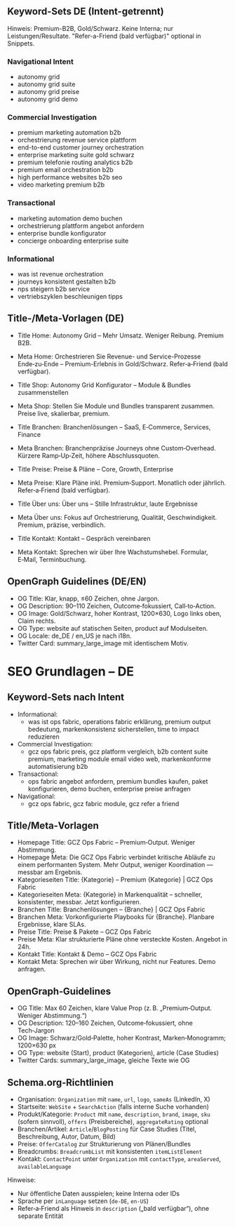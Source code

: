 ## Keyword-Sets DE (Intent-getrennt)

Hinweis: Premium-B2B, Gold/Schwarz. Keine Interna; nur Leistungen/Resultate. "Refer-a-Friend (bald verfügbar)" optional in Snippets.

### Navigational Intent
- autonomy grid
- autonomy grid suite
- autonomy grid preise
- autonomy grid demo

### Commercial Investigation
- premium marketing automation b2b
- orchestrierung revenue service plattform
- end-to-end customer journey orchestration
- enterprise marketing suite gold schwarz
- premium telefonie routing analytics b2b
- premium email orchestration b2b
- high performance websites b2b seo
- video marketing premium b2b

### Transactional
- marketing automation demo buchen
- orchestrierung plattform angebot anfordern
- enterprise bundle konfigurator
- concierge onboarding enterprise suite

### Informational
- was ist revenue orchestration
- journeys konsistent gestalten b2b
- nps steigern b2b service
- vertriebszyklen beschleunigen tipps

## Title-/Meta-Vorlagen (DE)

- Title Home: Autonomy Grid – Mehr Umsatz. Weniger Reibung. Premium B2B.
- Meta Home: Orchestrieren Sie Revenue- und Service-Prozesse Ende‑zu‑Ende – Premium-Erlebnis in Gold/Schwarz. Refer‑a‑Friend (bald verfügbar).

- Title Shop: Autonomy Grid Konfigurator – Module & Bundles zusammenstellen
- Meta Shop: Stellen Sie Module und Bundles transparent zusammen. Preise live, skalierbar, premium.

- Title Branchen: Branchenlösungen – SaaS, E‑Commerce, Services, Finance
- Meta Branchen: Branchenpräzise Journeys ohne Custom‑Overhead. Kürzere Ramp‑Up‑Zeit, höhere Abschlussquoten.

- Title Preise: Preise & Pläne – Core, Growth, Enterprise
- Meta Preise: Klare Pläne inkl. Premium‑Support. Monatlich oder jährlich. Refer‑a‑Friend (bald verfügbar).

- Title Über uns: Über uns – Stille Infrastruktur, laute Ergebnisse
- Meta Über uns: Fokus auf Orchestrierung, Qualität, Geschwindigkeit. Premium, präzise, verbindlich.

- Title Kontakt: Kontakt – Gespräch vereinbaren
- Meta Kontakt: Sprechen wir über Ihre Wachstumshebel. Formular, E‑Mail, Terminbuchung.

## OpenGraph Guidelines (DE/EN)

- OG Title: Klar, knapp, ≤60 Zeichen, ohne Jargon.
- OG Description: 90–110 Zeichen, Outcome‑fokussiert, Call‑to‑Action.
- OG Image: Gold/Schwarz, hoher Kontrast, 1200×630, Logo links oben, Claim rechts.
- OG Type: website auf statischen Seiten, product auf Modulseiten.
- OG Locale: de_DE / en_US je nach i18n.
- Twitter Card: summary_large_image mit identischem Motiv.

# SEO Grundlagen – DE

## Keyword‑Sets nach Intent

- Informational:
  - was ist ops fabric, operations fabric erklärung, premium output bedeutung, markenkonsistenz sicherstellen, time to impact reduzieren
- Commercial Investigation:
  - gcz ops fabric preis, gcz platform vergleich, b2b content suite premium, marketing module email video web, markenkonforme automatisierung b2b
- Transactional:
  - ops fabric angebot anfordern, premium bundles kaufen, paket konfigurieren, demo buchen, enterprise preise anfragen
- Navigational:
  - gcz ops fabric, gcz fabric module, gcz refer a friend

## Title/Meta‑Vorlagen

- Homepage Title: GCZ Ops Fabric – Premium‑Output. Weniger Abstimmung.
- Homepage Meta: Die GCZ Ops Fabric verbindet kritische Abläufe zu einem performanten System. Mehr Output, weniger Koordination — messbar am Ergebnis.
- Kategorieseiten Title: {Kategorie} – Premium {Kategorie} | GCZ Ops Fabric
- Kategorieseiten Meta: {Kategorie} in Markenqualität – schneller, konsistenter, messbar. Jetzt konfigurieren.
- Branchen Title: Branchenlösungen – {Branche} | GCZ Ops Fabric
- Branchen Meta: Vorkonfigurierte Playbooks für {Branche}. Planbare Ergebnisse, klare SLAs.
- Preise Title: Preise & Pakete – GCZ Ops Fabric
- Preise Meta: Klar strukturierte Pläne ohne versteckte Kosten. Angebot in 24h.
- Kontakt Title: Kontakt & Demo – GCZ Ops Fabric
- Kontakt Meta: Sprechen wir über Wirkung, nicht nur Features. Demo anfragen.

## OpenGraph‑Guidelines

- OG Title: Max 60 Zeichen, klare Value Prop (z. B. „Premium‑Output. Weniger Abstimmung.“)
- OG Description: 120–160 Zeichen, Outcome‑fokussiert, ohne Tech‑Jargon
- OG Image: Schwarz/Gold‑Palette, hoher Kontrast, Marken‑Monogramm; 1200×630 px
- OG Type: website (Start), product (Kategorien), article (Case Studies)
- Twitter Cards: summary_large_image, gleiche Texte wie OG

## Schema.org‑Richtlinien

- Organisation: `Organization` mit `name`, `url`, `logo`, `sameAs` (LinkedIn, X)
- Startseite: `WebSite` + `SearchAction` (falls interne Suche vorhanden)
- Produkt/Kategorie: `Product` mit `name`, `description`, `brand`, `image`, `sku` (sofern sinnvoll), `offers` (Preisbereiche), `aggregateRating` optional
- Branchen/Artikel: `Article`/`BlogPosting` für Case Studies (Titel, Beschreibung, Autor, Datum, Bild)
- Preise: `OfferCatalog` zur Strukturierung von Plänen/Bundles
- Breadcrumbs: `BreadcrumbList` mit konsistenten `itemListElement`
- Kontakt: `ContactPoint` unter `Organization` mit `contactType`, `areaServed`, `availableLanguage`

Hinweise:
- Nur öffentliche Daten ausspielen; keine Interna oder IDs
- Sprache per `inLanguage` setzen (`de-DE`, `en-US`)
- Refer‑a‑Friend als Hinweis in `description` („bald verfügbar“), ohne separate Entität